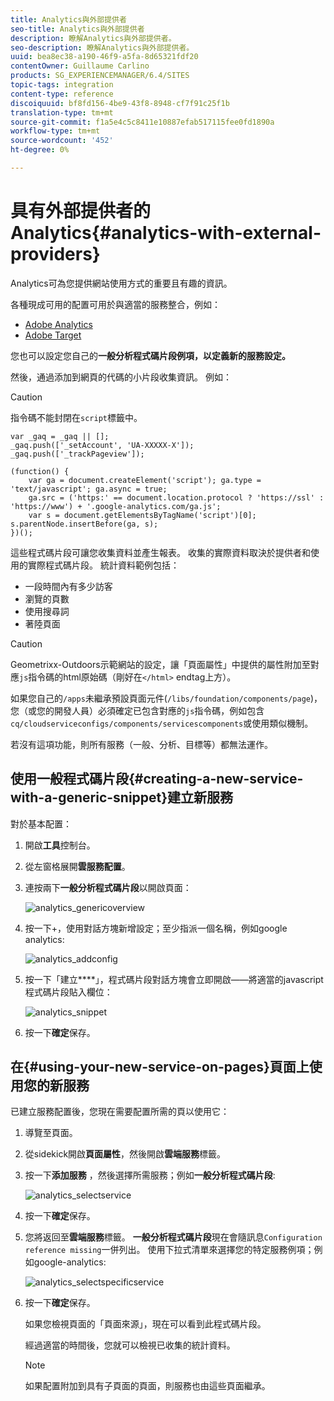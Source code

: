 ```yaml
---
title: Analytics與外部提供者
seo-title: Analytics與外部提供者
description: 瞭解Analytics與外部提供者。
seo-description: 瞭解Analytics與外部提供者。
uuid: bea8ec38-a190-46f9-a5fa-8d65321fdf20
contentOwner: Guillaume Carlino
products: SG_EXPERIENCEMANAGER/6.4/SITES
topic-tags: integration
content-type: reference
discoiquuid: bf8fd156-4be9-43f8-8948-cf7f91c25f1b
translation-type: tm+mt
source-git-commit: f1a5e4c5c8411e10887efab517115fee0fd1890a
workflow-type: tm+mt
source-wordcount: '452'
ht-degree: 0%

---
```



# 具有外部提供者的Analytics{#analytics-with-external-providers}

Analytics可為您提供網站使用方式的重要且有趣的資訊。

各種現成可用的配置可用於與適當的服務整合，例如：

* [Adobe Analytics](/help/sites-administering/adobeanalytics.md)
* [Adobe Target](/help/sites-administering/target.md)

您也可以設定您自己的&#x200B;**一般分析程式碼片段例項，以定義新的服務設定。**

然後，通過添加到網頁的代碼的小片段收集資訊。 例如：

>[!CAUTION]
>
>指令碼不能封閉在`script`標籤中。

```
var _gaq = _gaq || [];
_gaq.push(['_setAccount', 'UA-XXXXX-X']);
_gaq.push(['_trackPageview']);

(function() {
    var ga = document.createElement('script'); ga.type = 'text/javascript'; ga.async = true;
    ga.src = ('https:' == document.location.protocol ? 'https://ssl' : 'https://www') + '.google-analytics.com/ga.js';
    var s = document.getElementsByTagName('script')[0]; s.parentNode.insertBefore(ga, s);
})();
```

這些程式碼片段可讓您收集資料並產生報表。 收集的實際資料取決於提供者和使用的實際程式碼片段。 統計資料範例包括：

* 一段時間內有多少訪客
* 瀏覽的頁數
* 使用搜尋詞
* 著陸頁面

>[!CAUTION]
>
>Geometrixx-Outdoors示範網站的設定，讓「頁面屬性」中提供的屬性附加至對應`js`指令碼的html原始碼（剛好在`</html>` endtag上方）。
>
>
>如果您自己的`/apps`未繼承預設頁面元件(`/libs/foundation/components/page`)，您（或您的開發人員）必須確定已包含對應的`js`指令碼，例如包含`cq/cloudserviceconfigs/components/servicescomponents`或使用類似機制。
>
>
>若沒有這項功能，則所有服務（一般、分析、目標等）都無法運作。

## 使用一般程式碼片段{#creating-a-new-service-with-a-generic-snippet}建立新服務

對於基本配置：

1. 開啟&#x200B;**工具**&#x200B;控制台。

1. 從左窗格展開&#x200B;**雲服務配置**。

1. 連按兩下&#x200B;**一般分析程式碼片段**&#x200B;以開啟頁面：

   ![analytics_genericoverview](assets/analytics_genericoverview.png)

1. 按一下+，使用對話方塊新增設定；至少指派一個名稱，例如google analytics:

   ![analytics_addconfig](assets/analytics_addconfig.png)

1. 按一下「建立&#x200B;****」，程式碼片段對話方塊會立即開啟——將適當的javascript程式碼片段貼入欄位：

   ![analytics_snippet](assets/analytics_snippet.png)

1. 按一下&#x200B;**確定**&#x200B;保存。

## 在{#using-your-new-service-on-pages}頁面上使用您的新服務

已建立服務配置後，您現在需要配置所需的頁以使用它：

1. 導覽至頁面。

1. 從sidekick開啟&#x200B;**頁面屬性**，然後開啟&#x200B;**雲端服務**&#x200B;標籤。

1. 按一下&#x200B;**添加服務** ，然後選擇所需服務；例如&#x200B;**一般分析程式碼片段**:

   ![analytics_selectservice](assets/analytics_selectservice.png)

1. 按一下&#x200B;**確定**&#x200B;保存。

1. 您將返回至&#x200B;**雲端服務**&#x200B;標籤。 **一般分析程式碼片段**&#x200B;現在會隨訊息`Configuration reference missing`一併列出。 使用下拉式清單來選擇您的特定服務例項；例如google-analytics:

   ![analytics_selectspecificservice](assets/analytics_selectspecificservice.png)

1. 按一下&#x200B;**確定**&#x200B;保存。

   如果您檢視頁面的「頁面來源」，現在可以看到此程式碼片段。

   經過適當的時間後，您就可以檢視已收集的統計資料。

   >[!NOTE]
   >
   >如果配置附加到具有子頁面的頁面，則服務也由這些頁面繼承。

